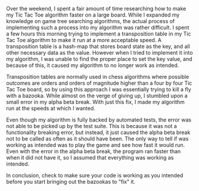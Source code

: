 Over the weekend, I spent a fair amount of time researching how to make my Tic Tac Toe algorithm faster on a large board. While I expanded my knowledge on game tree searching algorithms, the actual process of implementing such a process into my algorithm was rather difficult. I spent a few hours this morning trying to implement a transposition table in my Tic Tac Toe algorithm to make it run at a more acceptable speed. A transposition table is a hash-map that stores board state as the key, and all other necessary data as the value. However when I tried to implement it into my algorithm, I was unable to find the proper place to set the key value, and because of this, it caused my algorithm to no longer work as intended. 

Transposition tables are normally used in chess algorithms where possible outcomes are orders and orders of magnitude higher than a four by four Tic Tac Toe board, so by using this approach I was essentially trying to kill a fly with a bazooka. While almost on the verge of giving up, I stumbled upon a small error in my alpha beta break. With just this fix, I made my algorithm run at the speeds at which I wanted. 

Even though my algorithm is fully backed by automated tests, the error was not able to be picked up by the test suite. This is because it was not a functionality breaking error, but instead, it just caused the alpha beta break not to be called as often as it should have been. The only way to tell if was working as intended was to play the game and see how fast it would run. Even with the error in the alpha beta break, the program ran faster than when it did not have it, so I assumed that everything was working as intended. 

In conclusion, check to make sure your code is working as you intended before you start bringing out the bazookas to "fix" it. 